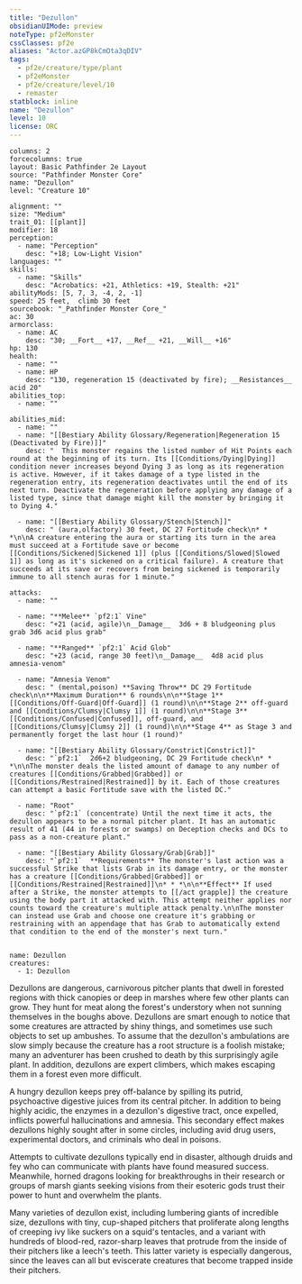 ```yaml
---
title: "Dezullon"
obsidianUIMode: preview
noteType: pf2eMonster
cssClasses: pf2e
aliases: "Actor.azGP8kCmOta3qDIV" 
tags:
  - pf2e/creature/type/plant
  - pf2eMonster
  - pf2e/creature/level/10
  - remaster
statblock: inline
name: "Dezullon"
level: 10
license: ORC
---
```


```statblock
columns: 2
forcecolumns: true
layout: Basic Pathfinder 2e Layout
source: "Pathfinder Monster Core"
name: "Dezullon"
level: "Creature 10"

alignment: ""
size: "Medium"
trait_01: [[plant]]
modifier: 18
perception:
  - name: "Perception"
    desc: "+18; Low-Light Vision"
languages: ""
skills:
  - name: "Skills"
    desc: "Acrobatics: +21, Athletics: +19, Stealth: +21"
abilityMods: [5, 7, 3, -4, 2, -1]
speed: 25 feet,  climb 30 feet
sourcebook: "_Pathfinder Monster Core_"
ac: 30
armorclass:
  - name: AC
    desc: "30; __Fort__ +17, __Ref__ +21, __Will__ +16"
hp: 130
health:
  - name: ""
  - name: HP
    desc: "130, regeneration 15 (deactivated by fire); __Resistances__ acid 20"
abilities_top:
  - name: ""

abilities_mid:
  - name: ""
  - name: "[[Bestiary Ability Glossary/Regeneration|Regeneration 15 (Deactivated by Fire)]]"
    desc: "  This monster regains the listed number of Hit Points each round at the beginning of its turn. Its [[Conditions/Dying|Dying]] condition never increases beyond Dying 3 as long as its regeneration is active. However, if it takes damage of a type listed in the regeneration entry, its regeneration deactivates until the end of its next turn. Deactivate the regeneration before applying any damage of a listed type, since that damage might kill the monster by bringing it to Dying 4."

  - name: "[[Bestiary Ability Glossary/Stench|Stench]]"
    desc: " (aura,olfactory) 30 feet, DC 27 Fortitude check\n* * *\n\nA creature entering the aura or starting its turn in the area must succeed at a Fortitude save or become [[Conditions/Sickened|Sickened 1]] (plus [[Conditions/Slowed|Slowed 1]] as long as it's sickened on a critical failure). A creature that succeeds at its save or recovers from being sickened is temporarily immune to all stench auras for 1 minute."

attacks:
  - name: ""

  - name: "**Melee** `pf2:1` Vine"
    desc: "+21 (acid, agile)\n__Damage__  3d6 + 8 bludgeoning plus grab 3d6 acid plus grab"

  - name: "**Ranged** `pf2:1` Acid Glob"
    desc: "+23 (acid, range 30 feet)\n__Damage__  4d8 acid plus amnesia-venom"

  - name: "Amnesia Venom"
    desc: " (mental,poison) **Saving Throw** DC 29 Fortitude check\n\n**Maximum Duration** 6 rounds\n\n**Stage 1** [[Conditions/Off-Guard|Off-Guard]] (1 round)\n\n**Stage 2** off-guard and [[Conditions/Clumsy|Clumsy 1]] (1 round)\n\n**Stage 3** [[Conditions/Confused|Confused]], off-guard, and [[Conditions/Clumsy|Clumsy 2]] (1 round)\n\n**Stage 4** as Stage 3 and permanently forget the last hour (1 round)"

  - name: "[[Bestiary Ability Glossary/Constrict|Constrict]]"
    desc: "`pf2:1`  2d6+2 bludgeoning, DC 29 Fortitude check\n* * *\n\nThe monster deals the listed amount of damage to any number of creatures [[Conditions/Grabbed|Grabbed]] or [[Conditions/Restrained|Restrained]] by it. Each of those creatures can attempt a basic Fortitude save with the listed DC."

  - name: "Root"
    desc: "`pf2:1` (concentrate) Until the next time it acts, the dezullon appears to be a normal pitcher plant. It has an automatic result of 41 (44 in forests or swamps) on Deception checks and DCs to pass as a non-creature plant."

  - name: "[[Bestiary Ability Glossary/Grab|Grab]]"
    desc: "`pf2:1`  **Requirements** The monster's last action was a successful Strike that lists Grab in its damage entry, or the monster has a creature [[Conditions/Grabbed|Grabbed]] or [[Conditions/Restrained|Restrained]]\n* * *\n\n**Effect** If used after a Strike, the monster attempts to [[/act grapple]] the creature using the body part it attacked with. This attempt neither applies nor counts toward the creature's multiple attack penalty.\n\nThe monster can instead use Grab and choose one creature it's grabbing or restraining with an appendage that has Grab to automatically extend that condition to the end of the monster's next turn."
 
```

```encounter-table
name: Dezullon
creatures:
  - 1: Dezullon
```



Dezullons are dangerous, carnivorous pitcher plants that dwell in forested regions with thick canopies or deep in marshes where few other plants can grow. They hunt for meat along the forest's understory when not sunning themselves in the boughs above. Dezullons are smart enough to notice that some creatures are attracted by shiny things, and sometimes use such objects to set up ambushes. To assume that the dezullon's ambulations are slow simply because the creature has a root structure is a foolish mistake; many an adventurer has been crushed to death by this surprisingly agile plant. In addition, dezullons are expert climbers, which makes escaping them in a forest even more difficult.

A hungry dezullon keeps prey off-balance by spilling its putrid, psychoactive digestive juices from its central pitcher. In addition to being highly acidic, the enzymes in a dezullon's digestive tract, once expelled, inflicts powerful hallucinations and amnesia. This secondary effect makes dezullons highly sought after in some circles, including avid drug users, experimental doctors, and criminals who deal in poisons.

Attempts to cultivate dezullons typically end in disaster, although druids and fey who can communicate with plants have found measured success. Meanwhile, horned dragons looking for breakthroughs in their research or groups of marsh giants seeking visions from their esoteric gods trust their power to hunt and overwhelm the plants.

Many varieties of dezullon exist, including lumbering giants of incredible size, dezullons with tiny, cup-shaped pitchers that proliferate along lengths of creeping ivy like suckers on a squid's tentacles, and a variant with hundreds of blood-red, razor-sharp leaves that protrude from the inside of their pitchers like a leech's teeth. This latter variety is especially dangerous, since the leaves can all but eviscerate creatures that become trapped inside their pitchers.

